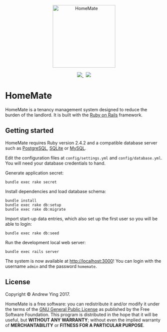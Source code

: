 <p align="center">
    <img src="https://raw.githubusercontent.com/homematehq/homemate/master/logo.png" alt="HomeMate" height="200px" width="200px">
</p>
<p align="center">
    <a href="https://codeclimate.com/github/homematehq/homemate/maintainability">
        <img src="https://img.shields.io/codeclimate/maintainability/homematehq/homemate.svg?style=flat-square" />
    </a>&nbsp;
    <img src="https://img.shields.io/github/license/homematehq/homemate.svg?style=flat-square" />
</p> 

# HomeMate

HomeMate is a tenancy management system designed to reduce the burden of the landlord. It is built with the [Ruby on 
Rails](http://rubyonrails.org/) framework.

## Getting started

HomeMate requires Ruby version 2.4.2 and a compatible database server such as [PostgreSQL](https://www.postgresql.org/),
 [SQLite](https://www.sqlite.org/) or [MySQL](https://www.mysql.com/).

Edit the configuration files at `config/settings.yml` and `config/database.yml`. You will need your database credentials
 to hand. 

Generate application secret:

    bundle exec rake secret

Install dependencies and load database schema:

    bundle install
    bundle exec rake db:setup
    bundle exec rake db:migrate
    
Import start-up data entries, which also set up the first user so you will be able to login:

    bundle exec rake db:seed
    
Run the development local web server:

    bundle exec rails server
    
The system is now available at [http://localhost:3000](http://localhost:3000)! You can login with the username `admin`
 and the password `homemate`.

## License

Copyright &copy; Andrew Ying 2017.

HomeMate is a free software: you can redistribute it and/or modify it under the terms of the [GNU General Public 
License](LICENSE.md) as published by the Free Software Foundation. This program is distributed in the hope that it will 
be useful, but **WITHOUT ANY WARRANTY**; without even the implied warranty of **MERCHANTABILITY** or **FITNESS FOR A
 PARTICULAR PURPOSE**.